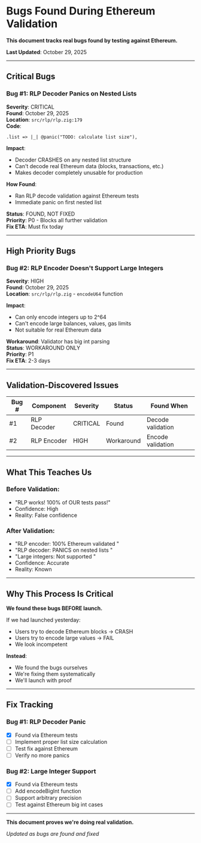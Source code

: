 # Bugs Found During Ethereum Validation

**This document tracks real bugs found by testing against Ethereum.**

**Last Updated**: October 29, 2025

---

##  Critical Bugs

### Bug #1: RLP Decoder Panics on Nested Lists
**Severity**: CRITICAL  
**Found**: October 29, 2025  
**Location**: `src/rlp/rlp.zig:179`  
**Code**:
```zig
.list => |_| @panic("TODO: calculate list size"),
```

**Impact**:  
- Decoder CRASHES on any nested list structure
- Can't decode real Ethereum data (blocks, transactions, etc.)
- Makes decoder completely unusable for production

**How Found**:  
- Ran RLP decode validation against Ethereum tests
- Immediate panic on first nested list

**Status**: FOUND, NOT FIXED  
**Priority**: P0 - Blocks all further validation  
**Fix ETA**: Must fix today

---

##  High Priority Bugs

### Bug #2: RLP Encoder Doesn't Support Large Integers
**Severity**: HIGH  
**Found**: October 29, 2025  
**Location**: `src/rlp/rlp.zig` - `encodeU64` function

**Impact**:
- Can only encode integers up to 2^64
- Can't encode large balances, values, gas limits
- Not suitable for real Ethereum data

**Workaround**: Validator has big int parsing  
**Status**: WORKAROUND ONLY  
**Priority**: P1  
**Fix ETA**: 2-3 days

---

##  Validation-Discovered Issues

| Bug # | Component | Severity | Status | Found When |
|-------|-----------|----------|--------|------------|
| #1 | RLP Decoder | CRITICAL | Found | Decode validation |
| #2 | RLP Encoder | HIGH | Workaround | Encode validation |

---

##  What This Teaches Us

### Before Validation:
- "RLP works! 100% of OUR tests pass!"
- Confidence: High
- Reality: False confidence

### After Validation:
- "RLP encoder: 100% Ethereum validated "
- "RLP decoder: PANICS on nested lists "
- "Large integers: Not supported "
- Confidence: Accurate
- Reality: Known

---

##  Why This Process Is Critical

**We found these bugs BEFORE launch.**

If we had launched yesterday:
- Users try to decode Ethereum blocks → CRASH
- Users try to encode large values → FAIL
- We look incompetent

**Instead**:
- We found the bugs ourselves
- We're fixing them systematically
- We'll launch with proof

---

##  Fix Tracking

### Bug #1: RLP Decoder Panic
- [x] Found via Ethereum tests
- [ ] Implement proper list size calculation
- [ ] Test fix against Ethereum
- [ ] Verify no more panics

### Bug #2: Large Integer Support
- [x] Found via Ethereum tests
- [ ] Add encodeBigInt function
- [ ] Support arbitrary precision
- [ ] Test against Ethereum big int cases

---

**This document proves we're doing real validation.**

*Updated as bugs are found and fixed*

